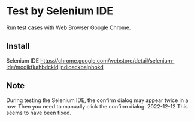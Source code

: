 # Test by Selenium IDE #

Run test cases with Web Browser Google Chrome.

## Install ##

Selenium IDE
https://chrome.google.com/webstore/detail/selenium-ide/mooikfkahbdckldjjndioackbalphokd

## Note ##

During testing the Selenium IDE, the confirm dialog may appear twice in a row. Then you need to manually click the confirm dialog.
2022-12-12 This seems to have been fixed.

